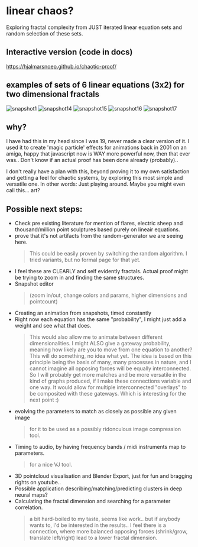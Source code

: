 # linear chaos?
Exploring fractal complexity from JUST iterated linear equation sets and random selection of these sets.

## Interactive version (code in docs)
https://hjalmarsnoep.github.io/chaotic-proof/

## examples of sets of 6 linear equations (3x2) for two dimensional fractals
![snapshot1](https://hjalmarsnoep.github.io/chaotic-proof/snapshot-images/snap001.png)
![snapshot14](https://hjalmarsnoep.github.io/chaotic-proof/snapshot-images/snap014.png)
![snapshot15](https://hjalmarsnoep.github.io/chaotic-proof/snapshot-images/snap015.png)
![snapshot16](https://hjalmarsnoep.github.io/chaotic-proof/snapshot-images/snap016.png)
![snapshot17](https://hjalmarsnoep.github.io/chaotic-proof/snapshot-images/snap017.png)


## why?
I have had this in my head since I was 19, never made a clear version of it. I used it to create 'magic particle' effects for animations back in 2001 on an amiga, happy that javascript now is WAY more powerful now, then that ever was..
Don't know if an actual proof has been done already (probably)..

I don't really have a plan with this, beyond proving it to my own satisfaction and getting a feel for chaotic systems, 
by exploring this most simple and versatile one.
In other words: Just playing around. Maybe you might even call this... art?

## Possible next steps:
- Check pre existing literature for mention of flares, electric sheep and thousand/million point sculptures based purely on lineair equations.
- prove that it's not artifacts from the random-generator we are seeing here. 
  > This could be easily proven by switching the random algorithm. I tried variants, but no formal page for that yet.
- I feel these are CLEARLY and self evidently fractals. Actual proof might be trying to zoom in and finding the same structures.
- Snapshot editor 
   >(zoom in/out, change colors and params, higher dimensions and pointcount)
- Creating an animation from snapshots, timed constantly
- Right now each equation has the same "probability", I might just add a weight and see what that does.
  > This would also allow me to animate between different dimensionalities.
  > I might ALSO give a gateway probability, meaning how likely are you to move from one equation to another? This will do something, no idea what yet.
  > The idea is based on this principle being the basis of many, many processes in nature, and I cannot imagine all opposing forces will be equally interconnected.
  > So I will probably get more matches and be more versatile in the kind of graphs produced, if I make these connections variable and one way. 
  > It would allow for multiple interconnected "overlays" to be composited with these gateways. Which is interesting for the next point :)
- evolving the parameters to match as closely as possible any given image
  > for it to be used as a possibly ridonculous image compression tool.
- Timing to audio, by having frequency bands / midi instruments map to parameters.
  > for a nice VJ tool.
- 3D pointcloud visualisation and Blender Export, just for fun and bragging rights on youtube..
- Possible application describing/matching/predicting clusters in deep neural maps?
- Calculating the fractal dimension and searching for a parameter correlation. 
   > a bit hard-boiled to my taste, seems like work.. but if anybody wants to, I'd be interested in the results.. I feel there is a connection, where more balanced opposing forces (shrink/grow, translate left/right) lead to a lower fractal dimension.

